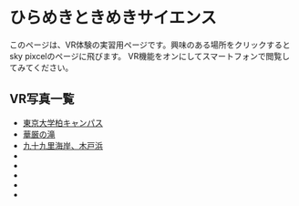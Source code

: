 # ひらめきときめきサイエンス 
このページは、VR体験の実習用ページです。興味のある場所をクリックするとsky pixcelのページに飛びます。
VR機能をオンにしてスマートフォンで閲覧してみてください。

## VR写真一覧

- [東京大学柏キャンパス](https://www.skypixel.com/photos/3471ab95-4485-47f5-a515-9da946c5d3c4)
- [華厳の滝](https://www.skypixel.com/photos/bd494046-d983-4b5b-8a26-b60f996508c2)
- [九十九里海岸、木戸浜](https://www.skypixel.com/photos/6c37dc93-d01d-4fcd-b274-b81fc0187f43)
- []()
- []()
- []()
- []()
- []()
